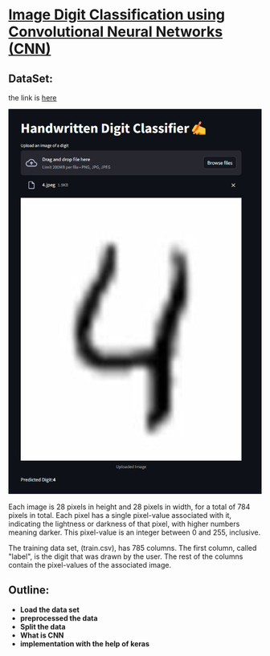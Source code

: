 # [Image Digit Classification using Convolutional Neural Networks (CNN)](http://13.61.7.36:8501/)

## DataSet:

the link is [here](https://www.kaggle.com/competitions/digit-recognizer)

![alt text](image.png)

Each image is 28 pixels in height and 28 pixels in width, for a total of 784 pixels in total. Each pixel has a single pixel-value associated with it, indicating the lightness or darkness of that pixel, with higher numbers meaning darker. This pixel-value is an integer between 0 and 255, inclusive.

The training data set, (train.csv), has 785 columns. The first column, called "label", is the digit that was drawn by the user. The rest of the columns contain the pixel-values of the associated image.

## Outline:

- **Load the data set**
- **preprocessed the data**
- **Split the data**
- **What is CNN**
- **implementation with the help of keras**

